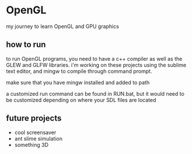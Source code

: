# OpenGL
my journey to learn OpenGL and GPU graphics

## how to run
to run OpenGL programs, you need to have a c++ compiler as well as the GLEW and GLFW libraries.
i'm working on these projects using the sublime text editor, and mingw to compile through command prompt.

make sure that you have mingw installed and added to path

a customized run command can be found in RUN.bat, but it would need to be customized depending on where your SDL files are located

## future projects
- cool screensaver
- ant slime simulation
- something 3D
